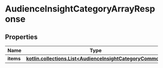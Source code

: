 
# AudienceInsightCategoryArrayResponse

## Properties
| Name | Type | Description | Notes |
| ------------ | ------------- | ------------- | ------------- |
| **items** | [**kotlin.collections.List&lt;AudienceInsightCategoryCommon&gt;**](AudienceInsightCategoryCommon.md) |  |  [optional] |



